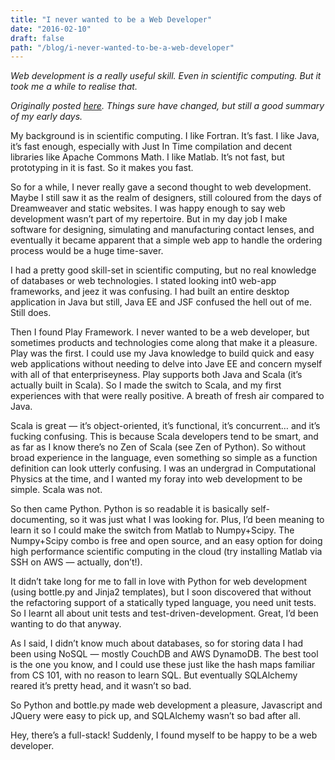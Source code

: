 ```yaml
---
title: "I never wanted to be a Web Developer"
date: "2016-02-10"
draft: false
path: "/blog/i-never-wanted-to-be-a-web-developer"
---
```


*Web development is a really useful skill. Even in scientific computing. But it took me a while to realise that.*

*Originally posted [here](https://medium.com/packt-hub/i-never-wanted-to-be-a-web-developer-cfbf68cc671c). Things sure have changed, but still a good summary of my early days.*

My background is in scientific computing. 
I like Fortran. 
It’s fast. 
I like Java, it’s fast enough, especially with Just In Time compilation and decent libraries like Apache Commons Math.
I like Matlab. 
It’s not fast, but prototyping in it is fast. So it makes you fast.

So for a while, I never really gave a second thought to web development.
Maybe I still saw it as the realm of designers, still coloured from the days of Dreamweaver and static websites.
I was happy enough to say web development wasn’t part of my repertoire.
But in my day job I make software for designing, simulating and manufacturing contact lenses, and eventually it became apparent that a simple web app to handle the ordering process would be a huge time-saver.

I had a pretty good skill-set in scientific computing, but no real knowledge of databases or web technologies.
I stated looking int0 web-app frameworks, and jeez it was confusing.
I had built an entire desktop application in Java but still, Java EE and JSF confused the hell out of me.
Still does.

Then I found Play Framework.
I never wanted to be a web developer, but sometimes products and technologies come along that make it a pleasure.
Play was the first.
I could use my Java knowledge to build quick and easy web applications without needing to delve into Jave EE and concern myself with all of that enterpriseyness.
Play supports both Java and Scala (it’s actually built in Scala).
So I made the switch to Scala, and my first experiences with that were really positive.
A breath of fresh air compared to Java.

Scala is great — it’s object-oriented, it’s functional, it’s concurrent… and it’s fucking confusing.
This is because Scala developers tend to be smart, and as far as I know there’s no Zen of Scala (see Zen of Python).
So without broad experience in the language, even something so simple as a function definition can look utterly confusing.
I was an undergrad in Computational Physics at the time, and I wanted my foray into web development to be simple. Scala was not.

So then came Python. Python is so readable it is basically self-documenting, so it was just what I was looking for. Plus, I’d been meaning to learn it so I could make the switch from Matlab to Numpy+Scipy. The Numpy+Scipy combo is free and open source, and an easy option for doing high performance scientific computing in the cloud (try installing Matlab via SSH on AWS — actually, don’t!).

It didn’t take long for me to fall in love with Python for web development (using bottle.py and Jinja2 templates), but I soon discovered that without the refactoring support of a statically typed language, you need unit tests. So I learnt all about unit tests and test-driven-development. Great, I’d been wanting to do that anyway.

As I said, I didn’t know much about databases, so for storing data I had been using NoSQL — mostly CouchDB and AWS DynamoDB. The best tool is the one you know, and I could use these just like the hash maps familiar from CS 101, with no reason to learn SQL. But eventually SQLAlchemy reared it’s pretty head, and it wasn’t so bad.

So Python and bottle.py made web development a pleasure, Javascript and JQuery were easy to pick up, and SQLAlchemy wasn’t so bad after all.

Hey, there’s a full-stack! Suddenly, I found myself to be happy to be a web developer.
